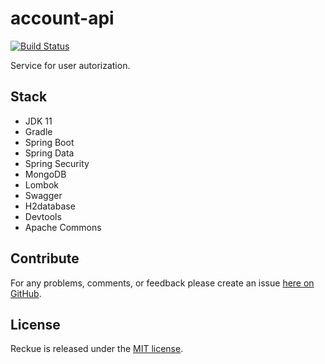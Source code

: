# account-api
[![Build Status](https://travis-ci.com/reckue/authorization-service-api.svg?branch=develop)](https://travis-ci.com/reckue/authorization-service-api)

Service for user autorization.

## Stack
- JDK 11
- Gradle
- Spring Boot
- Spring Data
- Spring Security
- MongoDB
- Lombok
- Swagger
- H2database
- Devtools
- Apache Commons

## Contribute
For any problems, comments, or feedback please create an issue [here on GitHub](https://github.com/Reckue/account-api/issues).

## License
Reckue is released under the [MIT license](https://en.wikipedia.org/wiki/MIT_License).
